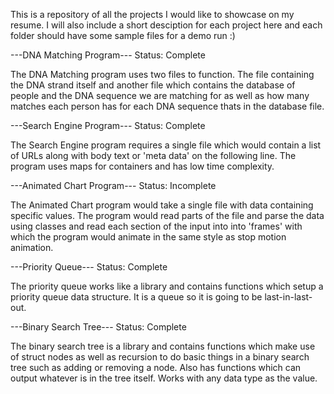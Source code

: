 This is a repository of all the projects I would like to showcase on my resume. I will also include a short desciption for each project here and each folder should have some sample files for a demo run :)

---DNA Matching Program---
Status: Complete

The DNA Matching program uses two files to function. The file containing the DNA strand itself and another file which contains the database of people and the DNA sequence we are matching for as well as how many matches each person has for each DNA sequence thats in the database file.

---Search Engine Program---
Status: Complete

The Search Engine program requires a single file which would contain a list of URLs along with body text or 'meta data' on the following line. The program uses maps for containers and has low time complexity.

---Animated Chart Program---
Status: Incomplete

The Animated Chart program would take a single file with data containing specific values. The program would read parts of the file and parse the data using classes and read each section of the input into into 'frames' with which the program would animate in the same style as stop motion animation.

---Priority Queue---
Status: Complete

The priority queue works like a library and contains functions which setup a priority queue data structure. It is a queue so it is going to be last-in-last-out.

---Binary Search Tree---
Status: Complete

The binary search tree is a library and contains functions which make use of struct nodes as well as recursion to do basic things in a binary search tree such as adding or removing a node. Also has functions which can output whatever is in the tree itself. Works with any data type as the value.
